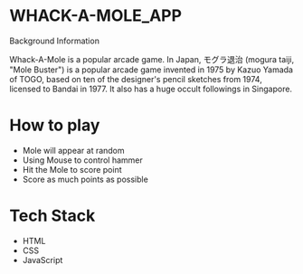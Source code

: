 # WHACK-A-MOLE_APP
  
Background Information

Whack-A-Mole is a popular arcade game. In Japan, モグラ退治 (mogura taiji, "Mole Buster") is a popular arcade game invented in 1975 by Kazuo Yamada of TOGO, based on ten of the designer's pencil sketches from 1974, licensed to Bandai in 1977. It also has a huge occult followings in Singapore.


# How to play 

- Mole will appear at random
- Using Mouse to control hammer
- Hit the Mole to score point
- Score as much points as possible

# Tech Stack

- HTML
- CSS
- JavaScript


